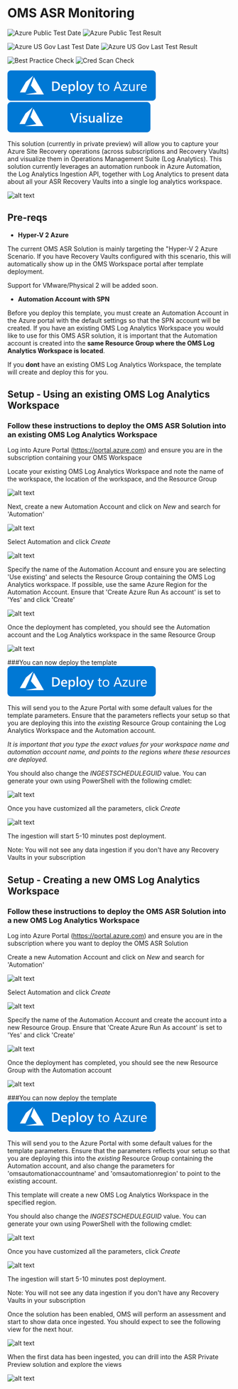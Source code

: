# OMS ASR Monitoring

![Azure Public Test Date](https://azurequickstartsservice.blob.core.windows.net/badges/asr-oms-monitoring/PublicLastTestDate.svg)
![Azure Public Test Result](https://azurequickstartsservice.blob.core.windows.net/badges/asr-oms-monitoring/PublicDeployment.svg)

![Azure US Gov Last Test Date](https://azurequickstartsservice.blob.core.windows.net/badges/asr-oms-monitoring/FairfaxLastTestDate.svg)
![Azure US Gov Last Test Result](https://azurequickstartsservice.blob.core.windows.net/badges/asr-oms-monitoring/FairfaxDeployment.svg)

![Best Practice Check](https://azurequickstartsservice.blob.core.windows.net/badges/asr-oms-monitoring/BestPracticeResult.svg)
![Cred Scan Check](https://azurequickstartsservice.blob.core.windows.net/badges/asr-oms-monitoring/CredScanResult.svg)

[![Deploy To Azure](https://raw.githubusercontent.com/Azure/azure-quickstart-templates/master/1-CONTRIBUTION-GUIDE/images/deploytoazure.svg?sanitize=true)](https://portal.azure.com/#create/Microsoft.Template/uri/https%3A%2F%2Fraw.githubusercontent.com%2FAzure%2Fazure-quickstart-templates%2Fmaster%2Fasr-oms-monitoring%2Fazuredeploy.json)
[![Visualize](https://raw.githubusercontent.com/Azure/azure-quickstart-templates/master/1-CONTRIBUTION-GUIDE/images/visualizebutton.svg?sanitize=true)](http://armviz.io/#/?load=https%3A%2F%2Fraw.githubusercontent.com%2FAzure%2Fazure-quickstart-templates%2Fmaster%2Fasr-oms-monitoring%2Fazuredeploy.json)

This solution (currently in private preview) will allow you to capture your
Azure Site Recovery operations (across subscriptions and Recovery Vaults) and
visualize them in Operations Management Suite (Log Analytics). This solution
currently leverages an automation runbook in Azure Automation, the Log Analytics
Ingestion API, together with Log Analytics to present data about all your ASR
Recovery Vaults into a single log analytics workspace.

![alt text](images/knarmasr.png "OMS ASR Monitoring")

## Pre-reqs

- **Hyper-V 2 Azure**

The current OMS ASR Solution is mainly targeting the "Hyper-V 2 Azure Scenario.
If you have Recovery Vaults configured with this scenario, this will
automatically show up in the OMS Workspace portal after template deployment.

Support for VMware/Physical 2 will be added soon.

- **Automation Account with SPN**

Before you deploy this template, you must create an Automation Account in the
Azure portal with the default settings so that the SPN account will be created.
If you have an existing OMS Log Analytics Workspace you would like to use for
this OMS ASR solution, it is important that the Automation account is created
into the **same Resource Group where the OMS Log Analytics Workspace is
located**.

If you **dont** have an existing OMS Log Analytics Workspace, the template will
create and deploy this for you.

## Setup - Using an existing OMS Log Analytics Workspace

### Follow these instructions to deploy the OMS ASR Solution into an existing OMS Log Analytics Workspace

Log into Azure Portal (https://portal.azure.com) and ensure you are in the
subscription containing your OMS Workspace

Locate your existing OMS Log Analytics Workspace and note the name of the
workspace, the location of the workspace, and the Resource Group

![alt text](images/knomsworkspace.png "omsws")

Next, create a new Automation Account and click on _New_ and search for
'Automation'

![alt text](images/knautomation.png "automation")

Select Automation and click _Create_

![alt text](images/kncreate.png "create")

Specify the name of the Automation Account and ensure you are selecting 'Use
existing' and selects the Resource Group containing the OMS Log Analytics
workspace. If possible, use the same Azure Region for the Automation Account.
Ensure that 'Create Azure Run As account' is set to 'Yes' and click 'Create'

![alt text](images/knaaccount.png "Create account")

Once the deployment has completed, you should see the Automation account and the
Log Analytics workspace in the same Resource Group

![alt text](images/knrg.png "Resource Group")

###You can now deploy the template
[![Deploy to Azure](https://raw.githubusercontent.com/Azure/azure-quickstart-templates/master/1-CONTRIBUTION-GUIDE/images/deploytoazure.svg?sanitize=true)](https://portal.azure.com/#create/Microsoft.Template/uri/https%3A%2F%2Fraw.githubusercontent.com%2Fazure%2Fazure-quickstart-templates%2Fmaster%2Fasr-oms-monitoring%2F%2Fazuredeploy.json)

This will send you to the Azure Portal with some default values for the template
parameters. Ensure that the parameters reflects your setup so that you are
deploying this into the _existing_ Resource Group containing the Log Analytics
Workspace and the Automation account.

_It is important that you type the exact values for your workspace name and
automation account name, and points to the regions where these resources are
deployed._

You should also change the _INGESTSCHEDULEGUID_ value. You can generate your own
using PowerShell with the following cmdlet:

![alt text](images/knguid.png "guid")

Once you have customized all the parameters, click _Create_

![alt text](images/knarmtemp.png "template")

The ingestion will start 5-10 minutes post deployment.

Note: You will not see any data ingestion if you don't have any Recovery Vaults
in your subscription

## Setup - Creating a new OMS Log Analytics Workspace

### Follow these instructions to deploy the OMS ASR Solution into a new OMS Log Analytics Workspace

Log into Azure Portal (https://portal.azure.com) and ensure you are in the
subscription where you want to deploy the OMS ASR Solution

Create a new Automation Account and click on _New_ and search for 'Automation'

![alt text](images/knautomation.png "automation")

Select Automation and click _Create_

![alt text](images/kncreate.png "create")

Specify the name of the Automation Account and create the account into a new
Resource Group. Ensure that 'Create Azure Run As account' is set to 'Yes' and
click 'Create'

![alt text](images/knnewrg.png "Create account")

Once the deployment has completed, you should see the new Resource Group with
the Automation account

![alt text](images/knautorg.png "RG")

###You can now deploy the template
[![Deploy to Azure](https://raw.githubusercontent.com/Azure/azure-quickstart-templates/master/1-CONTRIBUTION-GUIDE/images/deploytoazure.svg?sanitize=true)](https://portal.azure.com/#create/Microsoft.Template/uri/https%3A%2F%2Fraw.githubusercontent.com%2Fazure%2Fazure-quickstart-templates%2Fmaster%2Fasr-oms-monitoring%2F%2Fazuredeploy.json)

This will send you to the Azure Portal with some default values for the template
parameters. Ensure that the parameters reflects your setup so that you are
deploying this into the _existing_ Resource Group containing the Automation
account, and also change the parameters for 'omsautomationaccountname' and
'omsautomationregion' to point to the existing account.

This template will create a new OMS Log Analytics Workspace in the specified
region.

You should also change the _INGESTSCHEDULEGUID_ value. You can generate your own
using PowerShell with the following cmdlet:

![alt text](images/knguid.png "guid")

Once you have customized all the parameters, click _Create_

![alt text](images/knnewoms.png "New workspace")

The ingestion will start 5-10 minutes post deployment.

Note: You will not see any data ingestion if you don't have any Recovery Vaults
in your subscription

Once the solution has been enabled, OMS will perform an assessment and start to
show data once ingested. You should expect to see the following view for the
next hour.

![alt text](images/assessment.png "Assessment")

When the first data has been ingested, you can drill into the ASR Private
Preview solution and explore the views

![alt text](images/asrpreview.png "ASR Private Preview")
